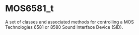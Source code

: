 MOS6581_t
=========

A set of classes and associated methods for controlling a MOS Technologies 6581 or 8580 Sound Interface Device (SID).
